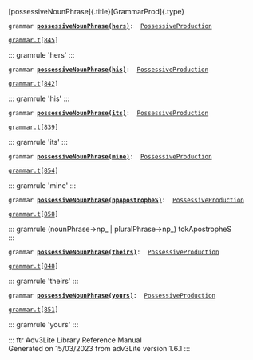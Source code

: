 [possessiveNounPhrase]{.title}[GrammarProd]{.type}

`grammar `**[`possessiveNounPhrase(hers)`](../object/possessiveNounPhrase(hers).html)**` :   `[`PossessiveProduction`](../object/PossessiveProduction.html)

[`grammar.t`](../file/grammar.t.html)`[`[`845`](../source/grammar.t.html#845)`]`

::: gramrule
\'hers\'
:::

`grammar `**[`possessiveNounPhrase(his)`](../object/possessiveNounPhrase(his).html)**` :   `[`PossessiveProduction`](../object/PossessiveProduction.html)

[`grammar.t`](../file/grammar.t.html)`[`[`842`](../source/grammar.t.html#842)`]`

::: gramrule
\'his\'
:::

`grammar `**[`possessiveNounPhrase(its)`](../object/possessiveNounPhrase(its).html)**` :   `[`PossessiveProduction`](../object/PossessiveProduction.html)

[`grammar.t`](../file/grammar.t.html)`[`[`839`](../source/grammar.t.html#839)`]`

::: gramrule
\'its\'
:::

`grammar `**[`possessiveNounPhrase(mine)`](../object/possessiveNounPhrase(mine).html)**` :   `[`PossessiveProduction`](../object/PossessiveProduction.html)

[`grammar.t`](../file/grammar.t.html)`[`[`854`](../source/grammar.t.html#854)`]`

::: gramrule
\'mine\'
:::

`grammar `**[`possessiveNounPhrase(npApostropheS)`](../object/possessiveNounPhrase(npApostropheS).html)**` :   `[`PossessiveProduction`](../object/PossessiveProduction.html)

[`grammar.t`](../file/grammar.t.html)`[`[`858`](../source/grammar.t.html#858)`]`

::: gramrule
(nounPhrase-\>np\_ \| pluralPhrase-\>np\_) tokApostropheS\
:::

`grammar `**[`possessiveNounPhrase(theirs)`](../object/possessiveNounPhrase(theirs).html)**` :   `[`PossessiveProduction`](../object/PossessiveProduction.html)

[`grammar.t`](../file/grammar.t.html)`[`[`848`](../source/grammar.t.html#848)`]`

::: gramrule
\'theirs\'
:::

`grammar `**[`possessiveNounPhrase(yours)`](../object/possessiveNounPhrase(yours).html)**` :   `[`PossessiveProduction`](../object/PossessiveProduction.html)

[`grammar.t`](../file/grammar.t.html)`[`[`851`](../source/grammar.t.html#851)`]`

::: gramrule
\'yours\'
:::

::: ftr
Adv3Lite Library Reference Manual\
Generated on 15/03/2023 from adv3Lite version 1.6.1
:::
